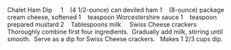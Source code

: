 Chalet Ham Dip
 
 
1    (4 1/2-ounce) can deviled ham
1    (8-ounce) package cream cheese, softened
1    teaspoon Worcestershire sauce
1    teaspoon prepared mustard
2    Tablespoons milk
    Swiss Cheese crackers
 
 
Thoroughly combine first four ingredients.  Gradually add milk, stirring until smooth.  Serve as a dip for Swiss Cheese crackers.
 
Makes 1 2/3 cups dip.
